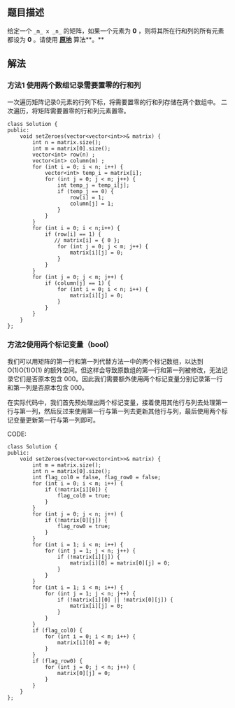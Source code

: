## 题目描述
给定一个 `_m_ x _n_` 的矩阵，如果一个元素为 **0** ，则将其所在行和列的所有元素都设为 **0** 。请使用 **[原地](http://baike.baidu.com/item/%E5%8E%9F%E5%9C%B0%E7%AE%97%E6%B3%95)** 算法**。**


## 解法

### 方法1 使用两个数组记录需要置零的行和列
一次遍历矩阵记录0元素的行列下标，将需要置零的行和列存储在两个数组中。
二次遍历，将矩阵需要置零的行和列元素置零。

```
class Solution {
public:
    void setZeroes(vector<vector<int>>& matrix) {
        int n = matrix.size();
        int m = matrix[0].size();
        vector<int> row(n) ;
        vector<int> column(m) ;
        for (int i = 0; i < n; i++) {
            vector<int> temp_i = matrix[i];
            for (int j = 0; j < m; j++) {
                int temp_j = temp_i[j];
                if (temp_j == 0) {
                    row[i] = 1;
                    column[j] = 1;
                }
            }
        }
        for (int i = 0; i < n;i++) {
            if (row[i] == 1) {
               // matrix[i] = { 0 };
                for (int j = 0; j < m; j++) {
                    matrix[i][j] = 0;
                }
            }
        }
        for (int j = 0; j < m; j++) {
            if (column[j] == 1) {
                for (int i = 0; i < n; i++) {
                    matrix[i][j] = 0;
                }
            }
        }
    }
};
```

### 方法2使用两个标记变量（bool）

我们可以用矩阵的第一行和第一列代替方法一中的两个标记数组，以达到 O(1)O(1)O(1) 的额外空间。但这样会导致原数组的第一行和第一列被修改，无法记录它们是否原本包含 000。因此我们需要额外使用两个标记变量分别记录第一行和第一列是否原本包含 000。

在实际代码中，我们首先预处理出两个标记变量，接着使用其他行与列去处理第一行与第一列，然后反过来使用第一行与第一列去更新其他行与列，最后使用两个标记变量更新第一行与第一列即可。

CODE:
```
class Solution {
public:
    void setZeroes(vector<vector<int>>& matrix) {
        int m = matrix.size();
        int n = matrix[0].size();
        int flag_col0 = false, flag_row0 = false;
        for (int i = 0; i < m; i++) {
            if (!matrix[i][0]) {
                flag_col0 = true;
            }
        }
        for (int j = 0; j < n; j++) {
            if (!matrix[0][j]) {
                flag_row0 = true;
            }
        }
        for (int i = 1; i < m; i++) {
            for (int j = 1; j < n; j++) {
                if (!matrix[i][j]) {
                    matrix[i][0] = matrix[0][j] = 0;
                }
            }
        }
        for (int i = 1; i < m; i++) {
            for (int j = 1; j < n; j++) {
                if (!matrix[i][0] || !matrix[0][j]) {
                    matrix[i][j] = 0;
                }
            }
        }
        if (flag_col0) {
            for (int i = 0; i < m; i++) {
                matrix[i][0] = 0;
            }
        }
        if (flag_row0) {
            for (int j = 0; j < n; j++) {
                matrix[0][j] = 0;
            }
        }
    }
};
```